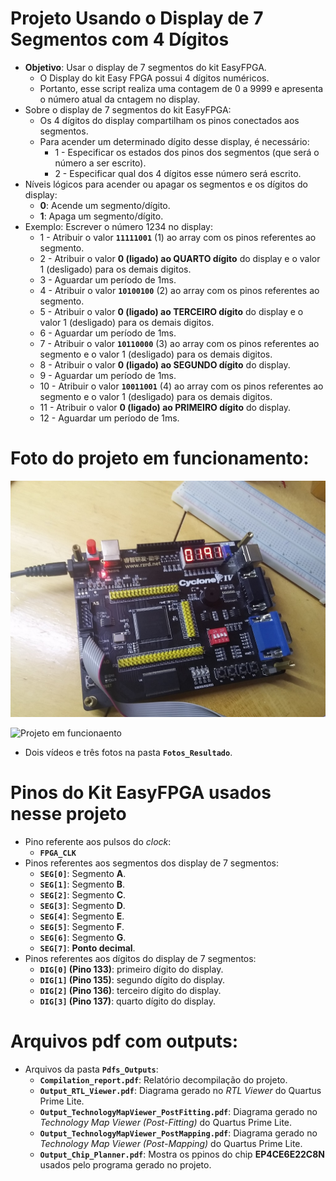 # Projeto Usando o Display de 7 Segmentos com 4 Dígitos     
 - **Objetivo**: Usar o display de 7 segmentos do kit EasyFPGA.      
	- O Display do kit Easy FPGA possui 4 dígitos numéricos.     
	- Portanto, esse script realiza uma contagem de 0 a 9999 e apresenta o número atual da cntagem no display.    
 - Sobre o display de 7 segmentos do kit EasyFPGA:     
	- Os 4 dígitos do display compartilham os pinos conectados aos segmentos.      
	- Para acender um determinado dígito desse display, é necessário:       
		- 1 - Especificar os estados dos pinos dos segmentos (que será o número a ser escrito).       
		- 2 - Especificar qual dos 4 dígitos esse número será escrito.      
 - Níveis lógicos para acender ou apagar os segmentos e os dígitos do display:        
	- **0**: Acende um segmento/dígito.      
	- **1**: Apaga um segmento/dígito.      
 - Exemplo: Escrever o número 1234 no display:      
	- 1 - Atribuir o valor **`11111001`** (1) ao array com os pinos referentes ao segmento.        
	- 2 - Atribuir o valor **0 (ligado) ao QUARTO dígito** do display e o valor 1 (desligado) para os demais digitos.      
	- 3 - Aguardar um período de 1ms.      
	- 4 - Atribuir o valor **`10100100`** (2) ao array com os pinos referentes ao segmento.        
	- 5 - Atribuir o valor **0 (ligado) ao TERCEIRO dígito** do display e o valor 1 (desligado) para os demais digitos.      
	- 6 - Aguardar um período de 1ms.    
	- 7 - Atribuir o valor **`10110000`** (3) ao array com os pinos referentes ao segmento e o valor 1 (desligado) para os demais digitos.        
	- 8 - Atribuir o valor **0 (ligado) ao SEGUNDO dígito** do display.      
	- 9 - Aguardar um período de 1ms.    
	- 10 - Atribuir o valor **`10011001`** (4) ao array com os pinos referentes ao segmento e o valor 1 (desligado) para os demais digitos.        
	- 11 - Atribuir o valor **0 (ligado) ao PRIMEIRO dígito** do display.      
	- 12 - Aguardar um período de 1ms.    
	 

# Foto do projeto em funcionamento:        
![Projeto em funcionaento](./Fotos_Resultado/Foto_02.jpg)         
       
![Projeto em funcionaento](./Fotos_Resultado/VHDL_Teste_Display7Segs.gif)         
        
 - Dois vídeos e três fotos na pasta **`Fotos_Resultado`**.       
           


# Pinos do Kit EasyFPGA usados nesse projeto    
 - Pino referente aos pulsos do _clock_:      
	- **`FPGA_CLK`**
 - Pinos referentes aos segmentos dos display de 7 segmentos:      
	- **`SEG[0]`**: Segmento **A**.      
	- **`SEG[1]`**: Segmento **B**.      
	- **`SEG[2]`**: Segmento **C**.      
	- **`SEG[3]`**: Segmento **D**.      
	- **`SEG[4]`**: Segmento **E**.      
	- **`SEG[5]`**: Segmento **F**.      
	- **`SEG[6]`**: Segmento **G**.      
	- **`SEG[7]`**: **Ponto decimal**.      	
 - Pinos referentes aos dígitos do display de 7 segmentos:      
	- **`DIG[0]` (Pino 133)**: primeiro dígito do display.     
	- **`DIG[1]` (Pino 135)**: segundo dígito do display.     
	- **`DIG[2]` (Pino 136)**: terceiro dígito do display.     
	- **`DIG[3]` (Pino 137)**: quarto dígito do display.     
	 

# Arquivos pdf com outputs:       
 - Arquivos da pasta **`Pdfs_Outputs`**:      
	- **`Compilation_report.pdf`**: Relatório decompilação do projeto.      
	- **`Output_RTL_Viewer.pdf`**: Diagrama gerado no _RTL Viewer_ do Quartus Prime Lite.    
	- **`Output_TechnologyMapViewer_PostFitting.pdf`**: Diagrama gerado no _Technology Map Viewer (Post-Fitting)_ do Quartus Prime Lite.         
	- **`Output_TechnologyMapViewer_PostMapping.pdf`**: Diagrama gerado no _Technology Map Viewer (Post-Mapping)_ do Quartus Prime Lite.         
	- **`Output_Chip_Planner.pdf`**: Mostra os ppinos do chip **EP4CE6E22C8N** usados pelo programa gerado no projeto.            
	 
